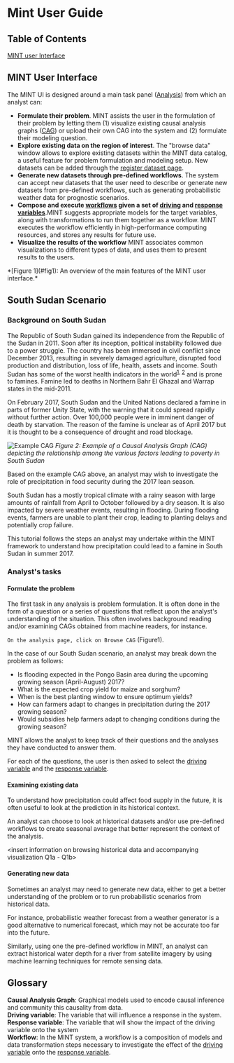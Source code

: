 # Mint User Guide

## Table of Contents
[MINT user Interface]()

## MINT User Interface

The MINT UI is designed around a main task panel ([Analysis](http://mint-ui.org/govern/analysis/south_sudan)) from which an analyst can:
* **Formulate their problem**. MINT assists the user in the formulation of their problem by letting them (1) visualize existing causal analysis graphs ([CAG](#cag)) or upload their own CAG into the system and (2) formulate their modeling question.
* **Explore existing data on the region of interest**. The "browse data" window allows to explore existing datasets within the MINT data catalog, a useful feature for problem formulation and modeling setup. New datasets can be added through the [register dataset page](http://mint-ui.org/results/publish).
* **Generate new datasets through pre-defined workflows**. The system can accept new datasets that the user need to describe or generate new datasets from pre-defined workflows, such as generating probabilistic weather data for prognostic scenarios.
* **Compose and execute [workflows](#workflow_def) given a set of [driving](#drivingvar_def) and [response variables](#responsevar_def)**.MINT suggests appropriate models for the target variables, along with transformations to run them together as a workflow. MINT executes the workflow efficiently in high-performance computing resources, and stores any results for future use.
* **Visualize the results of the workflow** MINT associates common visualizations to different types of data, and uses them to present results to the users.

<Insert picture of the MINT interface when ready>
*[Figure 1](#fig1): An overview of the main features of the MINT user interface.*

## South Sudan Scenario
### Background on South Sudan

The Republic of South Sudan gained  its independence from the Republic of the Sudan in 2011. Soon after its inception, political instability followed due to a power struggle. The country has been immersed in civil conflict since December 2013, resulting in severely damaged agriculture, disrupted food production and distribution, loss of life, health, assets and income. South Sudan has some of the worst health indicators in the world<sup>[1](http://www.sudantribune.com/spip.php?article1616), [2](https://www.ncbi.nlm.nih.gov/pmc/articles/PMC1179754)</sup> and is prone to famines. Famine led to deaths in Northern Bahr El Ghazal and Warrap states in the mid-2011.

On February 2017, South Sudan and the United Nations declared a famine in parts of former Unity State, with the warning that it could spread rapidly without further action. Over 100,000 people were in imminent danger of death by starvation. The reason of the famine is unclear as of April 2017 but it is thought to be a consequence of drought and road blockage.

![Example CAG](https://github.com/KnowledgeCaptureAndDiscovery/MINT_USERGUIDE/blob/master/Figures/ExampleCAG.png?raw=true)
*Figure 2: Example of a Causal Analysis Graph (CAG) depicting the relationship among the various factors leading to poverty in South Sudan*

Based on the example CAG above, an analyst may wish to investigate the role of precipitation in food security during the 2017 lean season.

South Sudan has a mostly tropical climate with a rainy season with large amounts of rainfall from April to October followed by a dry season. It is also impacted by severe weather events, resulting in flooding. During flooding events, farmers are unable to plant their crop, leading to planting delays and potentially crop failure.

This tutorial follows the steps an analyst may undertake within the MINT framework to understand how precipitation could lead to a famine in South Sudan in summer 2017.

### Analyst's tasks

#### Formulate the problem

The first task in any analysis is problem formulation. It is often done in the form of a question or a series of questions that reflect upon the analyst's understanding of the situation. This often involves background reading and/or examining CAGs obtained from machine readers, for instance.

`On the analysis page, click on Browse CAG` (<a name='fig1'>Figure1</a>).

In the case of our South Sudan scenario, an analyst may break down the problem as follows:
* Is flooding expected in the Pongo Basin area during the upcoming growing season (April-August) 2017?
* What is the expected crop yield for maize and sorghum?
* When is the best planting window to ensure optimum yields?
* How can farmers adapt to changes in precipitation during the 2017 growing season?
* Would subsidies help farmers adapt to changing conditions during the growing season?

MINT allows the analyst to keep track of their questions and the analyses they have conducted to answer them.

<description on how to actually do that>

For each of the questions, the user is then asked to select the [driving variable](#drivingvar_def) and the [response variable](#responsevar_def).

#### Examining existing data

To understand how precipitation could affect food supply in the future, it is often useful to look at the prediction in its historical context.

An analyst can choose to look at historical datasets and/or use pre-defined workflows to create seasonal average that better represent the context of the analysis.

<insert information on browsing historical data and accompanying visualization Q1a - Q1b>

#### Generating new data

Sometimes an analyst may need to generate new data, either to get a better understanding of the problem or to run probabilistic scenarios from historical data.

For instance, probabilistic weather forecast from a weather generator is a good alternative to numerical forecast, which may not be accurate too far into the future.

<What can the user select... Q1c>

Similarly, using one the pre-defined workflow in MINT, an analyst can extract historical water depth for a river from satellite imagery by using machine learning techniques for remote sensing data.

<Generating new data using remote sensing workflows... not a Q>

####

## Glossary
<a name="cag">**Causal Analysis Graph**</a>: Graphical models used to encode causal inference and community this causality from data.   
<a name="drivingvar_def">**Driving variable**</a>: The variable that will influence a response in the system.  
<a name="responsevar_def">**Response variable**</a>: The variable that will show the impact of the driving variable onto the system  
<a name="workflow_def">**Workflow**</a>: In the MINT system, a workflow is a composition of models and data transformation steps necessary to investigate the effect of the [driving variable](#drivingvar_def) onto the [response variable](#responsevar_def).
